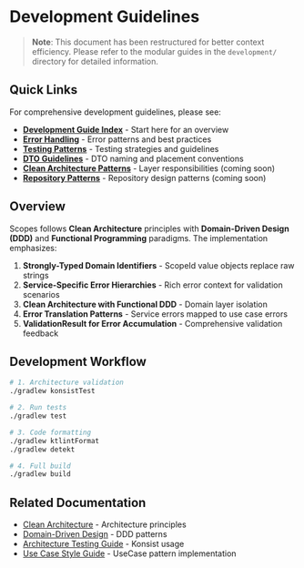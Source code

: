 # Development Guidelines

> **Note**: This document has been restructured for better context efficiency. Please refer to the modular guides in the `development/` directory for detailed information.

## Quick Links

For comprehensive development guidelines, please see:

- **[Development Guide Index](./development/README.md)** - Start here for an overview
- **[Error Handling](./development/error-handling.md)** - Error patterns and best practices
- **[Testing Patterns](./development/testing.md)** - Testing strategies and guidelines
- **[DTO Guidelines](./development/dto-guidelines.md)** - DTO naming and placement conventions
- **[Clean Architecture Patterns](./development/clean-architecture-patterns.md)** - Layer responsibilities (coming soon)
- **[Repository Patterns](./development/repository-patterns.md)** - Repository design patterns (coming soon)

## Overview

Scopes follows **Clean Architecture** principles with **Domain-Driven Design (DDD)** and **Functional Programming** paradigms. The implementation emphasizes:

1. **Strongly-Typed Domain Identifiers** - ScopeId value objects replace raw strings
2. **Service-Specific Error Hierarchies** - Rich error context for validation scenarios
3. **Clean Architecture with Functional DDD** - Domain layer isolation
4. **Error Translation Patterns** - Service errors mapped to use case errors
5. **ValidationResult for Error Accumulation** - Comprehensive validation feedback

## Development Workflow

```bash
# 1. Architecture validation
./gradlew konsistTest

# 2. Run tests
./gradlew test

# 3. Code formatting
./gradlew ktlintFormat
./gradlew detekt

# 4. Full build  
./gradlew build
```

## Related Documentation

- [Clean Architecture](../explanation/clean-architecture.md) - Architecture principles
- [Domain-Driven Design](../explanation/domain-driven-design.md) - DDD patterns
- [Architecture Testing Guide](./architecture-testing-guide.md) - Konsist usage
- [Use Case Style Guide](./use-case-style-guide.md) - UseCase pattern implementation